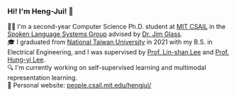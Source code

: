 ### Hi! I'm Heng-Jui! 👋

🧑‍🎓 I'm a second-year Computer Science Ph.D. student at <a href="https://www.csail.mit.edu/" target="_blank" rel="noopener">MIT CSAIL</a> 
                in the <a href="http://groups.csail.mit.edu/sls/" target="_blank" rel="noopener">Spoken Language Systems Group</a>
                advised by <a href="https://people.csail.mit.edu/jrg/" target="_blank" rel="noopener">Dr. Jim Glass</a>.  
🎓 I graduated from <a href="https://www.ntu.edu.tw/" target="_blank" rel="noopener">National Taiwan University</a> 
                in 2021 with my B.S. in Electrical Engineering, and I was supervised by
                <a href="http://speech.ee.ntu.edu.tw/previous_version/lslNew.htm" target="_blank" rel="noopener">Prof. Lin-shan Lee</a>
                and <a href="https://speech.ee.ntu.edu.tw/~hylee/" target="_blank" rel="noopener">Prof. Hung-yi Lee</a>.  
🔍 I'm currently working on self-supervised learning and multimodal representation learning.  
📖 Personal website: <a href="https://people.csail.mit.edu/hengjui/" target="_blank" rel="noopener">people.csail.mit.edu/hengjui/</a>

<!-- [![Harry's GitHub stats](https://github-readme-stats.vercel.app/api?username=vectominist&show_icons=true&theme=vue)](https://github.com/vectominist/github-readme-stats) -->

<!--
**vectominist/vectominist** is a ✨ _special_ ✨ repository because its `README.md` (this file) appears on your GitHub profile.

Here are some ideas to get you started:

- 🔭 I’m currently working on ...
- 🌱 I’m currently learning ...
- 👯 I’m looking to collaborate on ...
- 🤔 I’m looking for help with ...
- 💬 Ask me about ...
- 📫 How to reach me: ...
- 😄 Pronouns: ...
- ⚡ Fun fact: ...
-->
